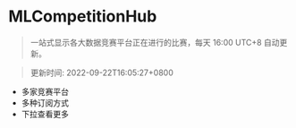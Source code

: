 # MLCompetitionHub

> 一站式显示各大数据竞赛平台正在进行的比赛，每天 16:00 UTC+8 自动更新。
  
> 更新时间: 2022-09-22T16:05:27+0800 

* 多家竞赛平台
* 多种订阅方式
* 下拉查看更多